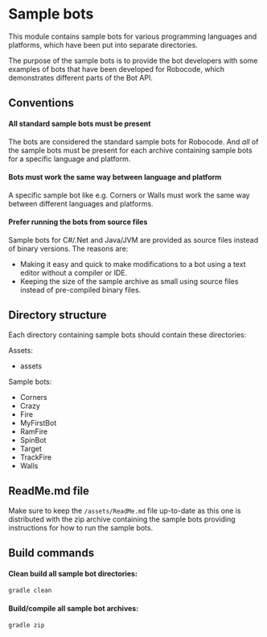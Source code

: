 # Sample bots

This module contains sample bots for various programming languages and platforms, which have been put into separate
directories.

The purpose of the sample bots is to provide the bot developers with some examples of bots that have been developed for
Robocode, which demonstrates different parts of the Bot API.

## Conventions

#### All standard sample bots must be present

The bots are considered the standard sample bots for Robocode. And _all_ of the sample bots must be present for each
archive containing sample bots for a specific language and platform.

#### Bots must work the same way between language and platform

A specific sample bot like e.g. Corners or Walls must work the same way between different languages and platforms.

#### Prefer running the bots from source files

Sample bots for C#/.Net and Java/JVM are provided as source files instead of binary versions. The reasons are:

- Making it easy and quick to make modifications to a bot using a text editor without a compiler or IDE.
- Keeping the size of the sample archive as small using source files instead of pre-compiled binary files.

## Directory structure

Each directory containing sample bots should contain these directories:

Assets:

- assets

Sample bots:

- Corners
- Crazy
- Fire
- MyFirstBot
- RamFire
- SpinBot
- Target
- TrackFire
- Walls

## ReadMe.md file

Make sure to keep the `/assets/ReadMe.md` file up-to-date as this one is distributed with the zip archive containing the
sample bots providing instructions for how to run the sample bots.

## Build commands

#### Clean build all sample bot directories:

```shell
gradle clean
```

#### Build/compile all sample bot archives:

```shell
gradle zip
```
